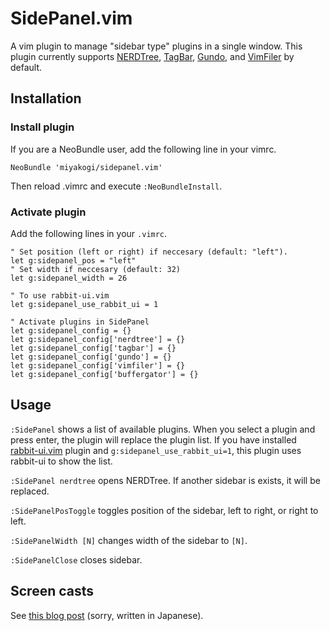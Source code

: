 # SidePanel.vim

A vim plugin to manage "sidebar type" plugins in a single window.
This plugin currently supports
[NERDTree](https://github.com/scrooloose/nerdtree),
[TagBar](https://github.com/majutsushi/tagbar),
[Gundo](https://github.com/sjl/gundo.vim),
and [VimFiler](https://github.com/Shougo/vimfiler.vim) by default.


## Installation

### Install plugin
If you are a NeoBundle user, add the following line in your vimrc.

```vim
NeoBundle 'miyakogi/sidepanel.vim'
```

Then reload .vimrc and execute `:NeoBundleInstall`.

### Activate plugin

Add the following lines in your `.vimrc`.

```vim
" Set position (left or right) if neccesary (default: "left").
let g:sidepanel_pos = "left"
" Set width if neccesary (default: 32)
let g:sidepanel_width = 26

" To use rabbit-ui.vim
let g:sidepanel_use_rabbit_ui = 1

" Activate plugins in SidePanel
let g:sidepanel_config = {}
let g:sidepanel_config['nerdtree'] = {}
let g:sidepanel_config['tagbar'] = {}
let g:sidepanel_config['gundo'] = {}
let g:sidepanel_config['vimfiler'] = {}
let g:sidepanel_config['buffergator'] = {}
```

## Usage

`:SidePanel` shows a list of available plugins. When you select a plugin and press enter, the plugin will replace the plugin list. If you have installed [rabbit-ui.vim](https://github.com/rbtnn/rabbit-ui.vim) plugin and `g:sidepanel_use_rabbit_ui=1`, this plugin uses rabbit-ui to show the list.

`:SidePanel nerdtree` opens NERDTree. If another sidebar is exists, it will be replaced.

`:SidePanelPosToggle` toggles position of the sidebar, left to right, or right to left.

`:SidePanelWidth [N]` changes width of the sidebar to `[N]`.

`:SidePanelClose` closes sidebar.

## Screen casts

See [this blog post](http://h-miyako.hatenablog.com/entry/2014/05/12/215330) (sorry, written in Japanese).
